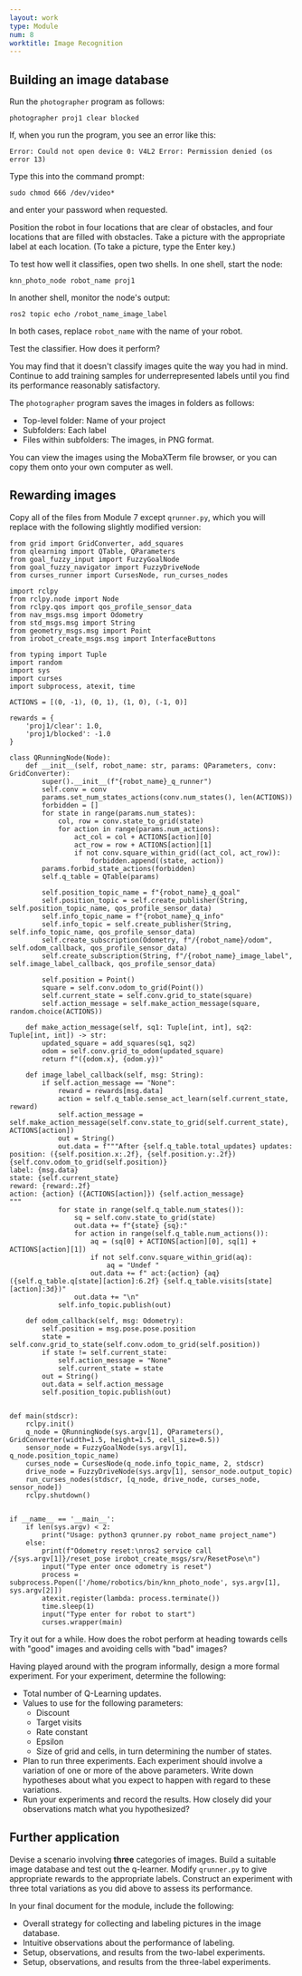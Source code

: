```yaml
---
layout: work
type: Module
num: 8
worktitle: Image Recognition
---
```


## Building an image database

Run the `photographer` program as follows:

```
photographer proj1 clear blocked
```

If, when you run the program, you see an error like this:
```
Error: Could not open device 0: V4L2 Error: Permission denied (os error 13)
```

Type this into the command prompt:
```
sudo chmod 666 /dev/video*
```
and enter your password when requested.

Position the robot in four locations that are clear of obstacles, and four
locations that are filled with obstacles. Take a picture with the appropriate
label at each location. (To take a picture, type the Enter key.)

To test how well it classifies, open two shells. In one shell, start the node:

```
knn_photo_node robot_name proj1
```

In another shell, monitor the node's output:

```
ros2 topic echo /robot_name_image_label
```

In both cases, replace `robot_name` with the name of your robot.

Test the classifier. How does it perform? 

You may find that it doesn't classify images quite the way you had in mind.
Continue to add training samples for underrepresented labels until you find
its performance reasonably satisfactory.

The `photographer` program saves the images in folders as follows:
* Top-level folder: Name of your project
* Subfolders: Each label
* Files within subfolders: The images, in PNG format.

You can view the images using the MobaXTerm file browser, or you can copy them onto
your own computer as well.

## Rewarding images

Copy all of the files from Module 7 except `qrunner.py`, which you will replace
with the following slightly modified version:

```
from grid import GridConverter, add_squares
from qlearning import QTable, QParameters
from goal_fuzzy_input import FuzzyGoalNode
from goal_fuzzy_navigator import FuzzyDriveNode
from curses_runner import CursesNode, run_curses_nodes

import rclpy
from rclpy.node import Node
from rclpy.qos import qos_profile_sensor_data
from nav_msgs.msg import Odometry
from std_msgs.msg import String
from geometry_msgs.msg import Point
from irobot_create_msgs.msg import InterfaceButtons

from typing import Tuple
import random
import sys
import curses
import subprocess, atexit, time

ACTIONS = [(0, -1), (0, 1), (1, 0), (-1, 0)]

rewards = {
    'proj1/clear': 1.0,
    'proj1/blocked': -1.0
}

class QRunningNode(Node):
    def __init__(self, robot_name: str, params: QParameters, conv: GridConverter):
        super().__init__(f"{robot_name}_q_runner")
        self.conv = conv
        params.set_num_states_actions(conv.num_states(), len(ACTIONS))
        forbidden = []
        for state in range(params.num_states):
            col, row = conv.state_to_grid(state)
            for action in range(params.num_actions):
                act_col = col + ACTIONS[action][0]
                act_row = row + ACTIONS[action][1]
                if not conv.square_within_grid((act_col, act_row)):
                    forbidden.append((state, action))
        params.forbid_state_actions(forbidden)
        self.q_table = QTable(params)

        self.position_topic_name = f"{robot_name}_q_goal"
        self.position_topic = self.create_publisher(String, self.position_topic_name, qos_profile_sensor_data)
        self.info_topic_name = f"{robot_name}_q_info"
        self.info_topic = self.create_publisher(String, self.info_topic_name, qos_profile_sensor_data)
        self.create_subscription(Odometry, f"/{robot_name}/odom", self.odom_callback, qos_profile_sensor_data)
        self.create_subscription(String, f"/{robot_name}_image_label", self.image_label_callback, qos_profile_sensor_data)

        self.position = Point()
        square = self.conv.odom_to_grid(Point())
        self.current_state = self.conv.grid_to_state(square)
        self.action_message = self.make_action_message(square, random.choice(ACTIONS))

    def make_action_message(self, sq1: Tuple[int, int], sq2: Tuple[int, int]) -> str:
        updated_square = add_squares(sq1, sq2)
        odom = self.conv.grid_to_odom(updated_square)
        return f"({odom.x}, {odom.y})"
    
    def image_label_callback(self, msg: String):
        if self.action_message == "None":
            reward = rewards[msg.data]
            action = self.q_table.sense_act_learn(self.current_state, reward)
            self.action_message = self.make_action_message(self.conv.state_to_grid(self.current_state), ACTIONS[action])
            out = String()
            out.data = f"""After {self.q_table.total_updates} updates:
position: ({self.position.x:.2f}, {self.position.y:.2f}) {self.conv.odom_to_grid(self.position)}
label: {msg.data}
state: {self.current_state}
reward: {reward:.2f}
action: {action} ({ACTIONS[action]}) {self.action_message}
"""
            for state in range(self.q_table.num_states()):
                sq = self.conv.state_to_grid(state)
                out.data += f"{state} {sq}:"
                for action in range(self.q_table.num_actions()):
                    aq = (sq[0] + ACTIONS[action][0], sq[1] + ACTIONS[action][1])
                    if not self.conv.square_within_grid(aq):
                        aq = "Undef "
                    out.data += f" act:{action} {aq} ({self.q_table.q[state][action]:6.2f} {self.q_table.visits[state][action]:3d})"
                out.data += "\n"
            self.info_topic.publish(out)

    def odom_callback(self, msg: Odometry):
        self.position = msg.pose.pose.position
        state = self.conv.grid_to_state(self.conv.odom_to_grid(self.position))
        if state != self.current_state:
            self.action_message = "None"
            self.current_state = state
        out = String()
        out.data = self.action_message 
        self.position_topic.publish(out)

        
def main(stdscr):
    rclpy.init()
    q_node = QRunningNode(sys.argv[1], QParameters(), GridConverter(width=1.5, height=1.5, cell_size=0.5))
    sensor_node = FuzzyGoalNode(sys.argv[1], q_node.position_topic_name)
    curses_node = CursesNode(q_node.info_topic_name, 2, stdscr)
    drive_node = FuzzyDriveNode(sys.argv[1], sensor_node.output_topic)
    run_curses_nodes(stdscr, [q_node, drive_node, curses_node, sensor_node])
    rclpy.shutdown()
            

if __name__ == '__main__':
    if len(sys.argv) < 2:
        print("Usage: python3 qrunner.py robot_name project_name")
    else:
        print(f"Odometry reset:\nros2 service call /{sys.argv[1]}/reset_pose irobot_create_msgs/srv/ResetPose\n")  
        input("Type enter once odometry is reset")
        process = subprocess.Popen(['/home/robotics/bin/knn_photo_node', sys.argv[1], sys.argv[2]])
        atexit.register(lambda: process.terminate())
        time.sleep(1)
        input("Type enter for robot to start")        
        curses.wrapper(main)
```

Try it out for a while. How does the robot perform at heading towards cells with
"good" images and avoiding cells with "bad" images? 

Having played around with the program informally, design a more formal
experiment. For your experiment, determine the following:
  * Total number of Q-Learning updates.
  * Values to use for the following parameters:
    * Discount
    * Target visits
    * Rate constant
    * Epsilon
    * Size of grid and cells, in turn determining the number of states.
* Plan to run three experiments. Each experiment should involve a variation
  of one or more of the above parameters. Write down hypotheses about what
  you expect to happen with regard to these variations.
* Run your experiments and record the results. How closely did your observations
  match what you hypothesized?


## Further application

Devise a scenario involving **three** categories of images. Build a suitable image
database and test out the q-learner. Modify `qrunner.py` to give appropriate rewards
to the appropriate labels. Construct an experiment with three total variations
as you did above to assess its performance.

In your final document for the module, include the following:
* Overall strategy for collecting and labeling pictures in the image database.
* Intuitive observations about the performance of labeling.
* Setup, observations, and results from the two-label experiments.
* Setup, observations, and results from the three-label experiments.
